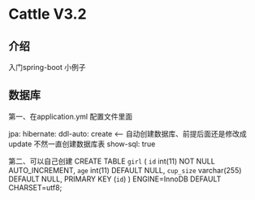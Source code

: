 # Cattle V3.2

## 介绍
入门spring-boot 小例子

## 数据库
第一、在application.yml 配置文件里面

 jpa:
    hibernate:
      ddl-auto: create    <-- 自动创建数据库、前提后面还是修改成update 不然一直创建数据库表
    show-sql: true
	
第二、可以自己创建
CREATE TABLE `girl` (
  `id` int(11) NOT NULL AUTO_INCREMENT,
  `age` int(11) DEFAULT NULL,
  `cup_size` varchar(255) DEFAULT NULL,
  PRIMARY KEY (`id`)
) ENGINE=InnoDB DEFAULT CHARSET=utf8;

